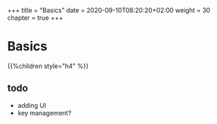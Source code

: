 +++
title = "Basics"
date = 2020-09-10T08:20:20+02:00
weight = 30
chapter = true
+++

# Basics

{{%children style="h4" %}}

## todo


* adding UI
* key management?